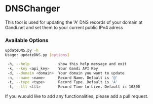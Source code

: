 # DNSChanger

This tool is used for updating the 'A' DNS records of your domain at Gandi.net and set them to your current public IPv4 adress

### Available Options

```bash
updateDNS.py -h
Usage: updateDNS.py [options]

 -h, --help             show this help message and exit
 -k, --key <api_key>    Your Gandi API Key
 -d, --domain <domain>  Your domain you want to update
 -n, --name <name>      Record Name. Default is '@'
 -t, --type <type>      Record Type. Default is 'A'
 -l, --ttl <ttl>        Record Time to Live. Default is 10800
 ```
 
 If you wuould like to add any functionalities, please add a pull request.
